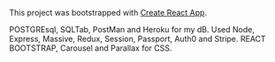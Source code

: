This project was bootstrapped with [Create React App](https://github.com/facebook/create-react-app).

POSTGREsql, SQLTab, PostMan and Heroku for my dB. Used Node, Express, Massive, Redux, Session, Passport, Auth0 and Stripe. REACT BOOTSTRAP, Carousel and Parallax for CSS.



